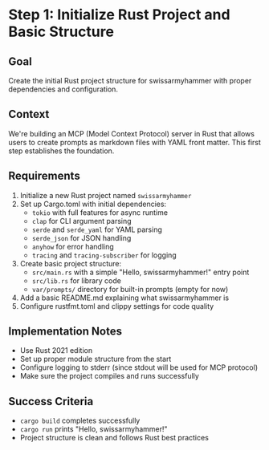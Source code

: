 # Step 1: Initialize Rust Project and Basic Structure

## Goal
Create the initial Rust project structure for swissarmyhammer with proper dependencies and configuration.

## Context
We're building an MCP (Model Context Protocol) server in Rust that allows users to create prompts as markdown files with YAML front matter. This first step establishes the foundation.

## Requirements
1. Initialize a new Rust project named `swissarmyhammer`
2. Set up Cargo.toml with initial dependencies:
   - `tokio` with full features for async runtime
   - `clap` for CLI argument parsing
   - `serde` and `serde_yaml` for YAML parsing
   - `serde_json` for JSON handling
   - `anyhow` for error handling
   - `tracing` and `tracing-subscriber` for logging
3. Create basic project structure:
   - `src/main.rs` with a simple "Hello, swissarmyhammer!" entry point
   - `src/lib.rs` for library code
   - `var/prompts/` directory for built-in prompts (empty for now)
4. Add a basic README.md explaining what swissarmyhammer is
5. Configure rustfmt.toml and clippy settings for code quality

## Implementation Notes
- Use Rust 2021 edition
- Set up proper module structure from the start
- Configure logging to stderr (since stdout will be used for MCP protocol)
- Make sure the project compiles and runs successfully

## Success Criteria
- `cargo build` completes successfully
- `cargo run` prints "Hello, swissarmyhammer!"
- Project structure is clean and follows Rust best practices